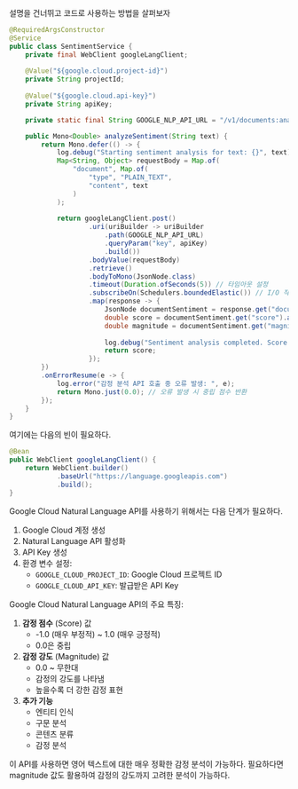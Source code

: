 설명을 건너뛰고 코드로 사용하는 방법을 살퍼보자

```java
@RequiredArgsConstructor
@Service
public class SentimentService {
    private final WebClient googleLangClient;
    
    @Value("${google.cloud.project-id}")
    private String projectId;
    
    @Value("${google.cloud.api-key}")
    private String apiKey;

    private static final String GOOGLE_NLP_API_URL = "/v1/documents:analyzeSentiment";

    public Mono<Double> analyzeSentiment(String text) {
        return Mono.defer(() -> {
            log.debug("Starting sentiment analysis for text: {}", text);
            Map<String, Object> requestBody = Map.of(
                "document", Map.of(
                    "type", "PLAIN_TEXT",
                    "content", text
                )
            );
            
            return googleLangClient.post()
                    .uri(uriBuilder -> uriBuilder
                        .path(GOOGLE_NLP_API_URL)
                        .queryParam("key", apiKey)
                        .build())
                    .bodyValue(requestBody)
                    .retrieve()
                    .bodyToMono(JsonNode.class)
                    .timeout(Duration.ofSeconds(5)) // 타임아웃 설정
                    .subscribeOn(Schedulers.boundedElastic()) // I/O 작업을 위한 전용 스케줄러
                    .map(response -> {
                        JsonNode documentSentiment = response.get("documentSentiment");
                        double score = documentSentiment.get("score").asDouble();
                        double magnitude = documentSentiment.get("magnitude").asDouble();
                        
                        log.debug("Sentiment analysis completed. Score: {}", score);
                        return score;
                    });
        })
        .onErrorResume(e -> {
            log.error("감정 분석 API 호출 중 오류 발생: ", e);
            return Mono.just(0.0); // 오류 발생 시 중립 점수 반환
        });
    }
}
```

여기에는 다음의 빈이 필요하다.

```java
@Bean
public WebClient googleLangClient() {
    return WebClient.builder()
            .baseUrl("https://language.googleapis.com")
            .build();
}
```

Google Cloud Natural Language API를 사용하기 위해서는 다음 단계가 필요하다.

1. Google Cloud 계정 생성
2. Natural Language API 활성화
3. API Key 생성
4. 환경 변수 설정:
    - `GOOGLE_CLOUD_PROJECT_ID`: Google Cloud 프로젝트 ID
    - `GOOGLE_CLOUD_API_KEY`: 발급받은 API Key

Google Cloud Natural Language API의 주요 특징:

1. **감정 점수** (Score) 값
    - -1.0 (매우 부정적) ~ 1.0 (매우 긍정적)
    - 0.0은 중립
2. **감정 강도** (Magnitude) 값
    - 0.0 ~ 무한대
    - 감정의 강도를 나타냄
    - 높을수록 더 강한 감정 표현
3. **추가 기능**
    - 엔티티 인식
    - 구문 분석
    - 콘텐츠 분류
    - 감정 분석

이 API를 사용하면 영어 텍스트에 대한 매우 정확한 감정 분석이 가능하다. 필요하다면 magnitude 값도 활용하여 감정의 강도까지 고려한 분석이 가능하다.


